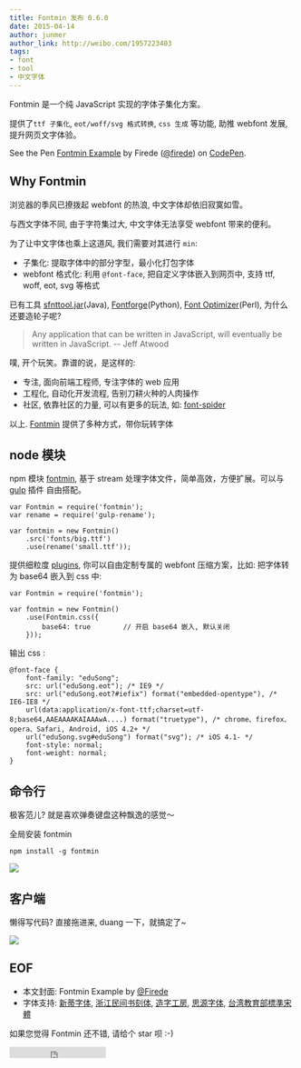 ```yaml
---
title: Fontmin 发布 0.6.0
date: 2015-04-14
author: junmer
author_link: http://weibo.com/1957223403
tags:
- font
- tool
- 中文字体
---
```


Fontmin 是一个纯 JavaScript 实现的字体子集化方案。

提供了`ttf 子集化`, `eot/woff/svg 格式转换`, `css 生成` 等功能, 助推 webfont 发展, 提升网页文字体验。

<p data-height="300" data-theme-id="0" data-slug-hash="raEXBX" data-default-tab="result" data-user="firede" class='codepen'>See the Pen <a href='http://codepen.io/firede/pen/raEXBX/'>Fontmin Example</a> by Firede (<a href='http://codepen.io/firede'>@firede</a>) on <a href='http://codepen.io'>CodePen</a>.</p>
<script async src="//assets.codepen.io/assets/embed/ei.js"></script>

<!-- more -->

## Why Fontmin 

浏览器的季风已撩拨起 webfont 的热浪, 中文字体却依旧寂寞如雪。

与西文字体不同, 由于字符集过大, 中文字体无法享受 webfont 带来的便利。 

为了让中文字体也乘上这道风, 我们需要对其进行 `min`:

- 子集化: 提取字体中的部分字型，最小化打包字体
- webfont 格式化: 利用 `@font-face`, 把自定义字体嵌入到网页中, 支持 ttf, woff, eot, svg 等格式 

已有工具 [sfnttool.jar](https://code.google.com/p/sfntly/)(Java), [Fontforge](https://github.com/fontforge/fontforge)(Python), [Font Optimizer](https://bitbucket.org/philip/font-optimizer/src/)(Perl), 为什么还要造轮子呢?

> Any application that can be written in JavaScript, will eventually be written in JavaScript.
> -- Jeff Atwood

噗, 开个玩笑。靠谱的说，是这样的: 

- 专注, 面向前端工程师, 专注字体的 web 应用
- 工程化, 自动化开发流程, 告别刀耕火种的人肉操作 
- 社区, 依靠社区的力量, 可以有更多的玩法, 如: [font-spider](https://github.com/aui/font-spider)

以上. [Fontmin](http://ecomfe.github.io/fontmin/) 提供了多种方式，带你玩转字体

## node 模块 

npm 模块 [fontmin](https://www.npmjs.com/package/fontmin), 基于 stream 处理字体文件，简单高效，方便扩展。可以与 [gulp](https://github.com/gulpjs/gulp) 插件 自由搭配。

```
var Fontmin = require('fontmin');
var rename = require('gulp-rename');

var fontmin = new Fontmin()
    .src('fonts/big.ttf')
    .use(rename('small.ttf'));
```

提供细粒度 [plugins](https://github.com/ecomfe/fontmin#plugins), 你可以自由定制专属的 webfont 压缩方案，比如: 把字体转为 base64 嵌入到 css 中:

```
var Fontmin = require('fontmin');

var fontmin = new Fontmin()
    .use(Fontmin.css({
        base64: true		// 开启 base64 嵌入, 默认关闭
    }));
```

输出 css :

```
@font-face {
    font-family: "eduSong";
    src: url("eduSong.eot"); /* IE9 */
    src: url("eduSong.eot?#iefix") format("embedded-opentype"), /* IE6-IE8 */
    url(data:application/x-font-ttf;charset=utf-8;base64,AAEAAAAKAIAAAwA....) format("truetype"), /* chrome、firefox、opera、Safari, Android, iOS 4.2+ */
    url("eduSong.svg#eduSong") format("svg"); /* iOS 4.1- */
    font-style: normal;
    font-weight: normal;
}
```

## 命令行

极客范儿? 就是喜欢弹奏键盘这种飘逸的感觉～

全局安装 fontmin 

```
npm install -g fontmin
```

![](/blog/fontmin-0.6.0/img/terminal.png)

## 客户端

懒得写代码? 直接拖进来, duang 一下，就搞定了~

![](/blog/fontmin-0.6.0/img/app.png)

## EOF

- 本文封面: Fontmin Example by [@Firede](http://weibo.com/firede)
- 字体支持: [新蒂字体](http://www.sentyfont.com/), [浙江民间书刻体](http://weibo.com/eonway), [造字工房](http://www.makefont.com/), [思源字体](https://github.com/adobe-fonts/source-han-sans), [台湾教育部標準宋體](http://www.edu.tw/pages/detail.aspx?Node=3691&Page=17009&Index=6)

如果您觉得 Fontmin 还不错, 请给个 star 呗 :-)

<iframe src="https://ghbtns.com/github-btn.html?user=ecomfe&repo=fontmin&type=star&count=true" frameborder="0" scrolling="0" width="170px" height="20px"></iframe>

